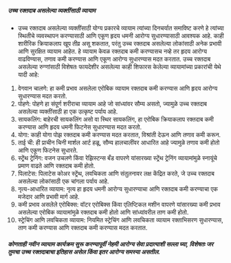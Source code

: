 ##### उच्च रक्तदाब असलेल्या व्यक्तींसाठी व्यायाम
* उच्च रक्तदाब असलेल्या व्यक्तींसाठी योग्य प्रकारचे व्यायाम त्यांच्या दिनचर्यात समाविष्ट करणे हे त्यांच्या स्थितीचे व्यवस्थापन करण्यासाठी आणि एकूण हृदय धमनी आरोग्य सुधारण्यासाठी आवश्यक आहे. काही शारीरिक क्रियाकलाप खूप तीव्र असू शकतात, परंतु उच्च रक्तदाब असलेल्या लोकांसाठी अनेक प्रभावी आणि सुरक्षित व्यायाम आहेत. हे व्यायाम केवळ रक्तदाब कमी करण्यासच नव्हे तर हृदय आरोग्य वाढविण्यास, तणाव कमी करण्यास आणि एकूण आरोग्य सुधारण्यास मदत करतात. उच्च रक्तदाब असलेल्या रुग्णांसाठी विशेषतः फायदेशीर असलेल्या काही शिफारस केलेल्या व्यायामांच्या प्रकारांची येथे यादी आहे:

1. वेगवान चालणे: हा कमी प्रभाव असलेला एरोबिक व्यायाम रक्तदाब कमी करण्यास आणि हृदय आरोग्य सुधारण्यास मदत करतो.
2. पोहणे: पोहणे हा संपूर्ण शरीराचा व्यायाम आहे जो सांध्यांवर सौम्य असतो, ज्यामुळे उच्च रक्तदाब असलेल्या व्यक्तींसाठी हा एक उत्कृष्ट पर्याय आहे.
3. सायकलिंग: बाहेरची सायकलिंग असो वा स्थिर सायकलिंग, हा एरोबिक क्रियाकलाप रक्तदाब कमी करण्यास आणि हृदय धमनी फिटनेस सुधारण्यास मदत करतो.
4. योगा: काही योगा पोझ रक्तदाब कमी करण्यास मदत करतात, विश्रांती देऊन आणि तणाव कमी करून.
5. ताई ची: ही प्राचीन चिनी मार्शल आर्ट हळू, सौम्य हालचालींवर आधारित आहे ज्यामुळे तणाव कमी होतो आणि एकूण फिटनेस सुधारते.
6. स्ट्रेंथ ट्रेनिंग: वजन उचलणे किंवा रेझिस्टन्स बँड वापरणे यांसारख्या स्ट्रेंथ ट्रेनिंग व्यायामांमुळे स्नायूंचे प्रमाण वाढते आणि रक्तदाब कमी होतो.
7. पिलाटेस: पिलाटेस कोअर स्ट्रेंथ, लवचिकता आणि संतुलनावर लक्ष केंद्रित करते, जे उच्च रक्तदाब असलेल्या लोकांसाठी एक चांगला पर्याय आहे.
8. नृत्य-आधारित व्यायाम: नृत्य हा हृदय धमनी आरोग्य सुधारण्याचा आणि रक्तदाब कमी करण्याचा एक मजेदार आणि प्रभावी मार्ग आहे.
9. कमी प्रभाव असलेले एरोबिक्स: वॉटर एरोबिक्स किंवा एलिप्टिकल मशीन वापरणे यांसारख्या कमी प्रभाव असलेल्या एरोबिक व्यायामांमुळे रक्तदाब कमी होतो आणि सांध्यांवरील ताण कमी होतो.
10. स्ट्रेचिंग आणि लवचिकता व्यायाम: नियमित स्ट्रेचिंग आणि लवचिकता व्यायाम रक्ताभिसरण सुधारण्यास, ताण कमी करण्यास आणि रक्तदाब कमी करण्यास मदत करतात.

##### कोणताही नवीन व्यायाम कार्यक्रम सुरू करण्यापूर्वी नेहमी आरोग्य सेवा प्रदात्याशी सल्ला घ्या, विशेषतः जर तुमचा उच्च रक्तदाबाचा इतिहास असेल किंवा इतर आरोग्य समस्या असतील.
